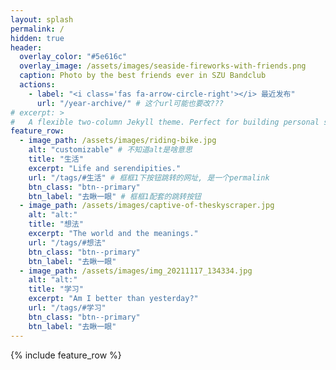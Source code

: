 ```yaml
---
layout: splash
permalink: / 
hidden: true
header:
  overlay_color: "#5e616c"
  overlay_image: /assets/images/seaside-fireworks-with-friends.png
  caption: Photo by the best friends ever in SZU Bandclub 
  actions:
    - label: "<i class='fas fa-arrow-circle-right'></i> 最近发布"
      url: "/year-archive/" # 这个url可能也要改???
# excerpt: >
#   A flexible two-column Jekyll theme. Perfect for building personal sites, blogs, and portfolios. # 这是飘在overlay图片上的文字
feature_row:
  - image_path: /assets/images/riding-bike.jpg
    alt: "customizable" # 不知道alt是啥意思
    title: "生活"
    excerpt: "Life and serendipities."
    url: "/tags/#生活" # 框框1下按钮跳转的网址, 是一个permalink
    btn_class: "btn--primary"
    btn_label: "去瞅一眼" # 框框1配套的跳转按钮
  - image_path: /assets/images/captive-of-theskyscraper.jpg
    alt: "alt:"
    title: "想法"
    excerpt: "The world and the meanings."
    url: "/tags/#想法"
    btn_class: "btn--primary"
    btn_label: "去瞅一眼"
  - image_path: /assets/images/img_20211117_134334.jpg
    alt: "alt:"
    title: "学习"
    excerpt: "Am I better than yesterday?"
    url: "/tags/#学习"
    btn_class: "btn--primary"
    btn_label: "去瞅一眼"      
---
```


{% include feature_row %}
